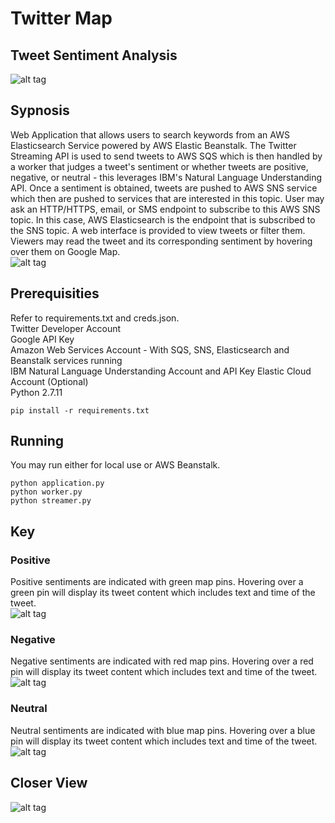 # Twitter Map
## Tweet Sentiment Analysis
![alt tag](https://github.com/mramdass/Twitter_Map/blob/master/Screenshots/Zoom_Out.PNG)  
## Sypnosis
Web Application that allows users to search keywords from an AWS Elasticsearch Service powered by AWS Elastic Beanstalk. The Twitter Streaming API is used to send tweets to AWS SQS which is then handled by a worker that judges a tweet's sentiment or whether tweets are positive, negative, or neutral - this leverages IBM's Natural Language Understanding API. Once a sentiment is obtained, tweets are pushed to AWS SNS service which then are pushed to services that are interested in this topic. User may ask an HTTP/HTTPS, email, or SMS endpoint to subscribe to this AWS SNS topic. In this case, AWS Elasticsearch is the endpoint that is subscribed to the SNS topic. A web interface is provided to view tweets or filter them. Viewers may read the tweet and its corresponding sentiment by hovering over them on Google Map.  
![alt tag](https://github.com/mramdass/Twitter_Map/blob/master/Screenshots/Architecture.png)  
## Prerequisities
Refer to requirements.txt and creds.json.  
Twitter Developer Account  
Google API Key  
Amazon Web Services Account - With SQS, SNS, Elasticsearch and Beanstalk services running  
IBM Natural Language Understanding Account and API Key
Elastic Cloud Account (Optional)  
Python 2.7.11  
```
pip install -r requirements.txt
```
## Running
You may run either for local use or AWS Beanstalk.  
```
python application.py
python worker.py
python streamer.py
```
## Key
### Positive
Positive sentiments are indicated with green map pins. Hovering over a green pin will display its tweet content which includes text and time of the tweet.  
![alt tag](https://github.com/mramdass/Twitter_Map/blob/master/Screenshots/Positive_Green.png)  
### Negative
Negative sentiments are indicated with red map pins. Hovering over a red pin will display its tweet content which includes text and time of the tweet.  
![alt tag](https://github.com/mramdass/Twitter_Map/blob/master/Screenshots/Negative_Red.png)  
### Neutral
Neutral sentiments are indicated with blue map pins. Hovering over a blue pin will display its tweet content which includes text and time of the tweet.  
![alt tag](https://github.com/mramdass/Twitter_Map/blob/master/Screenshots/Neutral_Blue.png)  
## Closer View
![alt tag](https://github.com/mramdass/Twitter_Map/blob/master/Screenshots/Zoom_In.png) 
